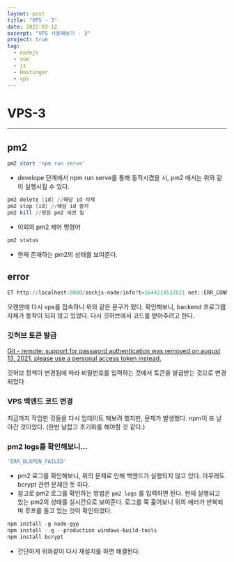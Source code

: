 ```yaml
---
layout: post
title: "VPS - 3"
date: 2022-03-12
excerpt: "VPS 사용해보기 - 3"
project: true
tag:
  - nodejs
  - vue
  - js
  - Hostinger
  - vps
---
```


# VPS-3

---

## pm2

```powershell
pm2 start 'npm run serve'
```

- develope 단계에서 npm run serve를 통해 동작시켰을 시, pm2 에서는 위와 같이 실행시킬 수 있다.

```powershell
pm2 delete [id] //해당 id 삭제
pm2 stop [id] //해당 id 중지
pm2 kill //모든 pm2 세션 킬
```

- 이외의 pm2 제어 명령어

```powershell
pm2 status
```

- 현재 존재하는 pm2의 상태를 보여준다.

## error

```powershell
ET http://localhost:8080/sockjs-node/info?t=1644214532821 net::ERR_CONNECTION_REFUSED
```

오랜만에 다시 vps를 접속하니 위와 같은 문구가 떴다. 확인해보니, backend 프로그램 자체가 동작이 되지 않고 있었다. 다시 깃허브에서 코드를 받아주려고 한다.

### 깃허브 토큰 발급

[Git - remote: support for password authentication was removed on august 13, 2021. please use a personal access token instead.](https://sangmoo.tistory.com/321)

깃허브 정책이 변경됨에 따라 비밀번호를 입력하는 것에서 토큰을 발급받는 것으로 변경되었다

### VPS 백엔드 코드 변경

지금까지 작업한 것들을 다시 업데이트 해보려 했지만, 문제가 발생했다. npm이 또 날아간 것이었다. (한번 날잡고 초기화를 해야할 것 같다.)

### pm2 logs를 확인해보니...

```powershell
'ERR_DLOPEN_FAILED'
```

- pm2 로그를 확인해보니, 위의 문제로 인해 백엔드가 실행되지 않고 있다. 아무래도 bcrypt 관련 문제인 듯 하다.
- 참고로 pm2 로그를 확인하는 방법은 `pm2 logs` 를 입력하면 된다. 현재 실행되고 있는 pm2의 상태를 실시간으로 보여준다. 로그를 쭉 훑어보니 위의 에러가 반복되며 루프를 돌고 있는 것이 확인되었다.

```powershell
npm install -g node-gyp
npm install --g --production windows-build-tools
npm install bcrypt
```

- 간단하게 위와같이 다시 재설치를 하면 해결된다.
